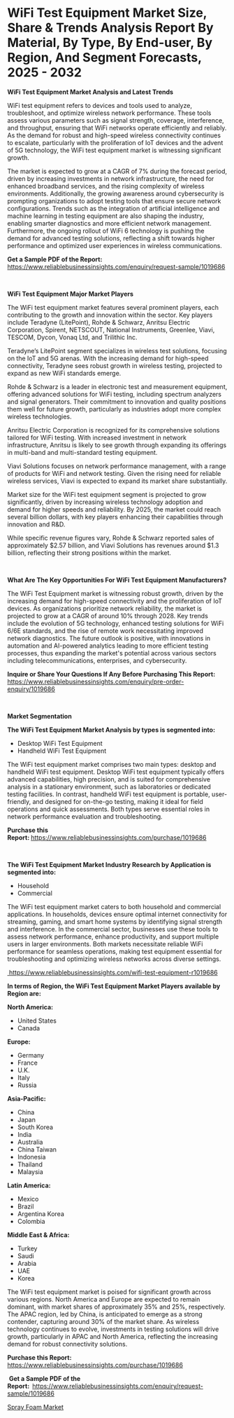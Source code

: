 <p><h1>WiFi Test Equipment Market Size, Share & Trends Analysis Report By Material, By Type, By End-user, By Region, And Segment Forecasts, 2025 - 2032</h1></p><p><strong>WiFi Test Equipment Market Analysis and Latest Trends</strong></p>
<p><p>WiFi test equipment refers to devices and tools used to analyze, troubleshoot, and optimize wireless network performance. These tools assess various parameters such as signal strength, coverage, interference, and throughput, ensuring that WiFi networks operate efficiently and reliably. As the demand for robust and high-speed wireless connectivity continues to escalate, particularly with the proliferation of IoT devices and the advent of 5G technology, the WiFi test equipment market is witnessing significant growth.</p><p>The market is expected to grow at a CAGR of 7% during the forecast period, driven by increasing investments in network infrastructure, the need for enhanced broadband services, and the rising complexity of wireless environments. Additionally, the growing awareness around cybersecurity is prompting organizations to adopt testing tools that ensure secure network configurations. Trends such as the integration of artificial intelligence and machine learning in testing equipment are also shaping the industry, enabling smarter diagnostics and more efficient network management. Furthermore, the ongoing rollout of WiFi 6 technology is pushing the demand for advanced testing solutions, reflecting a shift towards higher performance and optimized user experiences in wireless communications.</p></p>
<p><strong>Get a Sample PDF of the Report:&nbsp;</strong> <a href="https://www.reliablebusinessinsights.com/enquiry/request-sample/1019686?utm_campaign=2274&utm_medium=2&utm_source=Github&utm_content=ia&utm_term=31032025&utm_id=wifi-test-equipment">https://www.reliablebusinessinsights.com/enquiry/request-sample/1019686</a></p>
<p>&nbsp;</p>
<p><strong>WiFi Test Equipment Major Market Players</strong></p>
<p><p>The WiFi test equipment market features several prominent players, each contributing to the growth and innovation within the sector. Key players include Teradyne (LitePoint), Rohde & Schwarz, Anritsu Electric Corporation, Spirent, NETSCOUT, National Instruments, Greenlee, Viavi, TESCOM, Dycon, Vonaq Ltd, and Trilithic Inc.</p><p>Teradyne’s LitePoint segment specializes in wireless test solutions, focusing on the IoT and 5G arenas. With the increasing demand for high-speed connectivity, Teradyne sees robust growth in wireless testing, projected to expand as new WiFi standards emerge. </p><p>Rohde & Schwarz is a leader in electronic test and measurement equipment, offering advanced solutions for WiFi testing, including spectrum analyzers and signal generators. Their commitment to innovation and quality positions them well for future growth, particularly as industries adopt more complex wireless technologies.</p><p>Anritsu Electric Corporation is recognized for its comprehensive solutions tailored for WiFi testing. With increased investment in network infrastructure, Anritsu is likely to see growth through expanding its offerings in multi-band and multi-standard testing equipment.</p><p>Viavi Solutions focuses on network performance management, with a range of products for WiFi and network testing. Given the rising need for reliable wireless services, Viavi is expected to expand its market share substantially.</p><p>Market size for the WiFi test equipment segment is projected to grow significantly, driven by increasing wireless technology adoption and demand for higher speeds and reliability. By 2025, the market could reach several billion dollars, with key players enhancing their capabilities through innovation and R&D. </p><p>While specific revenue figures vary, Rohde & Schwarz reported sales of approximately $2.57 billion, and Viavi Solutions has revenues around $1.3 billion, reflecting their strong positions within the market.</p></p>
<p>&nbsp;</p>
<p><strong>What Are The Key Opportunities For WiFi Test Equipment Manufacturers?</strong></p>
<p><p>The WiFi Test Equipment market is witnessing robust growth, driven by the increasing demand for high-speed connectivity and the proliferation of IoT devices. As organizations prioritize network reliability, the market is projected to grow at a CAGR of around 10% through 2028. Key trends include the evolution of 5G technology, enhanced testing solutions for WiFi 6/6E standards, and the rise of remote work necessitating improved network diagnostics. The future outlook is positive, with innovations in automation and AI-powered analytics leading to more efficient testing processes, thus expanding the market's potential across various sectors including telecommunications, enterprises, and cybersecurity.</p></p>
<p><strong>Inquire or Share Your Questions If Any Before Purchasing This Report:</strong> <a href="https://www.reliablebusinessinsights.com/enquiry/pre-order-enquiry/1019686?utm_campaign=2274&utm_medium=2&utm_source=Github&utm_content=ia&utm_term=31032025&utm_id=wifi-test-equipment">https://www.reliablebusinessinsights.com/enquiry/pre-order-enquiry/1019686</a></p>
<p>&nbsp;</p>
<p><strong>Market Segmentation</strong></p>
<p><strong>The WiFi Test Equipment Market Analysis by types is segmented into:</strong></p>
<p><ul><li>Desktop WiFi Test Equipment</li><li>Handheld WiFi Test Equipment</li></ul></p>
<p><p>The WiFi test equipment market comprises two main types: desktop and handheld WiFi test equipment. Desktop WiFi test equipment typically offers advanced capabilities, high precision, and is suited for comprehensive analysis in a stationary environment, such as laboratories or dedicated testing facilities. In contrast, handheld WiFi test equipment is portable, user-friendly, and designed for on-the-go testing, making it ideal for field operations and quick assessments. Both types serve essential roles in network performance evaluation and troubleshooting.</p></p>
<p><strong>Purchase this Report:&nbsp;</strong><a href="https://www.reliablebusinessinsights.com/purchase/1019686?utm_campaign=2274&utm_medium=2&utm_source=Github&utm_content=ia&utm_term=31032025&utm_id=wifi-test-equipment">https://www.reliablebusinessinsights.com/purchase/1019686</a></p>
<p>&nbsp;</p>
<p><strong>The WiFi Test Equipment Market Industry Research by Application is segmented into:</strong></p>
<p><ul><li>Household</li><li>Commercial</li></ul></p>
<p><p>The WiFi test equipment market caters to both household and commercial applications. In households, devices ensure optimal internet connectivity for streaming, gaming, and smart home systems by identifying signal strength and interference. In the commercial sector, businesses use these tools to assess network performance, enhance productivity, and support multiple users in larger environments. Both markets necessitate reliable WiFi performance for seamless operations, making test equipment essential for troubleshooting and optimizing wireless networks across diverse settings.</p></p>
<p><a href="https://www.reliablebusinessinsights.com/wifi-test-equipment-r1019686?utm_campaign=2274&utm_medium=2&utm_source=Github&utm_content=ia&utm_term=31032025&utm_id=wifi-test-equipment">&nbsp;https://www.reliablebusinessinsights.com/wifi-test-equipment-r1019686</a></p>
<p><strong>In terms of Region, the WiFi Test Equipment Market Players available by Region are:</strong></p>
<p>
    <p> <strong> North America: </strong>
        <ul>
            <li>United States</li>
            <li>Canada</li>
        </ul>
        </p> 
    <p> <strong> Europe: </strong>
        <ul>
            <li>Germany</li>
            <li>France</li>
            <li>U.K.</li>
            <li>Italy</li>
            <li>Russia</li>
        </ul>
        </p> 
    <p> <strong> Asia-Pacific: </strong>
        <ul>
            <li>China</li>
            <li>Japan</li>
            <li>South Korea</li>
            <li>India</li>
            <li>Australia</li>
            <li>China Taiwan</li>
            <li>Indonesia</li>
            <li>Thailand</li>
            <li>Malaysia</li>
        </ul>
        </p> 
    <p> <strong> Latin America: </strong>
        <ul>
            <li>Mexico</li>
            <li>Brazil</li>
            <li>Argentina Korea</li>
            <li>Colombia</li>
        </ul>
        </p> 
    <p> <strong> Middle East & Africa: </strong>
        <ul>
            <li>Turkey</li>
            <li>Saudi</li>
            <li>Arabia</li>
            <li>UAE</li>
            <li>Korea</li>
        </ul>
    </p>
    </p>
<p><p>The WiFi test equipment market is poised for significant growth across various regions. North America and Europe are expected to remain dominant, with market shares of approximately 35% and 25%, respectively. The APAC region, led by China, is anticipated to emerge as a strong contender, capturing around 30% of the market share. As wireless technology continues to evolve, investments in testing solutions will drive growth, particularly in APAC and North America, reflecting the increasing demand for robust connectivity solutions.</p></p>
<p><strong>Purchase this Report: </strong><a href="https://www.reliablebusinessinsights.com/purchase/1019686?utm_campaign=2274&utm_medium=2&utm_source=Github&utm_content=ia&utm_term=31032025&utm_id=wifi-test-equipment">https://www.reliablebusinessinsights.com/purchase/1019686</a></p>
<p>&nbsp;<strong>Get a Sample PDF of the Report:&nbsp;&nbsp;</strong><a href="https://www.reliablebusinessinsights.com/enquiry/request-sample/1019686?utm_campaign=2274&utm_medium=2&utm_source=Github&utm_content=ia&utm_term=31032025&utm_id=wifi-test-equipment">https://www.reliablebusinessinsights.com/enquiry/request-sample/1019686</a></p>
<p><strong></strong></p>
<p><p><a href="https://github.com/AngelaWalsh696/Market-Research-Report-List-2/blob/main/spray-foam-market.md?utm_campaign=2274&utm_medium=2&utm_source=Github&utm_content=ia&utm_term=31032025&utm_id=wifi-test-equipment">Spray Foam Market</a></p></p>